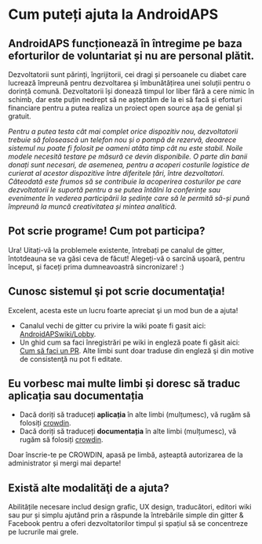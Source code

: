 # Cum puteți ajuta la AndroidAPS

## AndroidAPS funcționează în întregime pe baza eforturilor de voluntariat și nu are personal plătit.

Dezvoltatorii sunt părinți, îngrijitorii, cei dragi și persoanele cu diabet care lucrează împreună pentru dezvoltarea și îmbunătățirea unei soluții pentru o dorință comună. Dezvoltatorii își donează timpul lor liber fără a cere nimic în schimb, dar este puțin nedrept să ne așteptăm de la ei să facă și eforturi financiare pentru a putea realiza un proiect open source așa de genial și gratuit.

*Pentru a putea testa cât mai complet orice dispozitiv nou, dezvoltatorii trebuie să folosească un telefon nou și o pompă de rezervă, deoarece sistemul nu poate fi folosit pe oameni atâta timp cât nu este stabil. Noile modele necesită testare pe măsură ce devin disponibile. O parte din banii donați sunt necesari, de asemenea, pentru a acoperi costurile logistice de curierat al acestor dispozitive între diferitele țări, între dezvoltatori. Câteodată este frumos să se contribuie la acoperirea costurilor pe care dezvoltatorii le suportă pentru a se putea întâlni la conferințe sau evenimente în vederea participării la ședințe care să le permită să-și pună împreună la muncă creativitatea și mintea analitică.*

## Pot scrie programe! Cum pot participa?

Ura! Uitați-vă la problemele existente, întrebați pe canalul de gitter, întotdeauna se va găsi ceva de făcut! Alegeți-vă o sarcină ușoară, pentru început, și faceți prima dumneavoastră sincronizare! :)

## Cunosc sistemul şi pot scrie documentaţia!

Excelent, acesta este un lucru foarte apreciat şi un mod bun de a ajuta!

* Canalul vechi de gitter cu privire la wiki poate fi gasit aici: [AndroidAPSwiki/Lobby](https://gitter.im/AndroidAPSwiki/Lobby). 
* Un ghid cum sa faci înregistrări pe wiki in engleză poate fi găsit aici: [Cum să faci un PR](../make-a-PR.md). Alte limbi sunt doar traduse din engleză şi din motive de consistenţă nu pot fi editate.

## Eu vorbesc mai multe limbi și doresc să traduc aplicația sau documentația

* Dacă doriți să traduceți **aplicația** în alte limbi (mulțumesc), vă rugăm să folosiți [crowdin](https://crowdin.com/project/androidaps).
* Dacă doriți să traduceți **documentația** în alte limbi (mulțumesc), vă rugăm să folosiți [crowdin](https://crowdin.com/project/androidapsdocs). 

Doar înscrie-te pe CROWDIN, apasă pe limbă, așteaptă autorizarea de la administrator și mergi mai departe!

## Există alte modalităţi de a ajuta?

Abilitățile necesare includ design grafic, UX design, traducători, editori wiki sau pur și simplu ajutând prin a răspunde la întrebările simple din gitter & Facebook pentru a oferi dezvoltatorilor timpul și spațiul să se concentreze pe lucrurile mai grele.